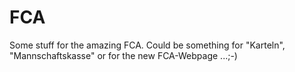FCA
===
Some stuff for the amazing FCA. Could be something for "Karteln", "Mannschaftskasse" or for the new FCA-Webpage ...;-)
